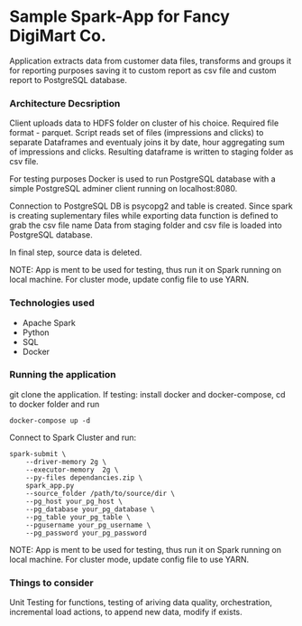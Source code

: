# Sample Spark-App for Fancy DigiMart Co.
Application extracts data from customer data files, transforms and groups it for reporting purposes saving it to custom report as csv file and custom report to PostgreSQL database.

### Architecture Decsription

Client uploads data to HDFS folder on cluster of his choice. Required file format - parquet.
Script reads set of files (impressions and clicks) to separate Dataframes and eventualy joins it by date, hour aggregating sum of impressions and clicks.
Resulting dataframe is written to staging folder as csv file.

For testing purposes Docker is used to run PostgreSQL database with a simple PostgreSQL adminer client running on localhost:8080.

Connection to PostgreSQL DB is psycopg2 and table is created.
Since spark is creating suplementary files while exporting data function is defined to grab the csv file name Data from staging folder and csv file is loaded into PostgreSQL database.

In final step, source data is deleted.

NOTE: App is ment to be used for testing, thus run it on Spark running on local machine. For cluster mode, update config file to use YARN.


### Technologies used
- Apache Spark
- Python
- SQL
- Docker

### Running the application
git clone the application.
If testing: install docker and docker-compose, cd to docker folder and run
```
docker-compose up -d
```

Connect to Spark Cluster and run:
```
spark-submit \
    --driver-memory 2g \
    --executor-memory  2g \
    --py-files dependancies.zip \
    spark_app.py
    --source_folder /path/to/source/dir \
    --pg_host your_pg_host \
    --pg_database your_pg_database \
    --pg_table your_pg_table \
    --pgusername your_pg_username \
    --pg_password your_pg_password
```

NOTE: App is ment to be used for testing, thus run it on Spark running on local machine. For cluster mode, update config file to use YARN.

### Things to consider
Unit Testing for functions, testing of ariving data quality, orchestration, incremental load actions, to append new data, modify if exists.
